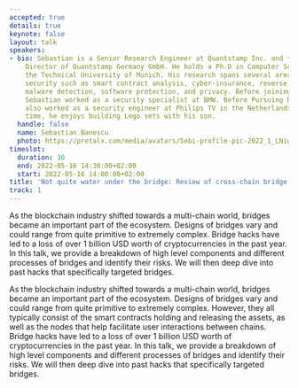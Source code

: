 ```yaml
---
accepted: true
details: true
keynote: false
layout: talk
speakers:
- bio: Sebastian is a Senior Research Engineer at Quantstamp Inc. and the Managing
    Director of Quantstamp Germany GmbH. He holds a Ph.D in Computer Science from
    the Technical University of Munich. His research spans several areas of computer
    security such as smart contract analysis, cyber-insurance, reverse engineering,
    malware detection, software protection, and privacy. Before joining Quantstamp,
    Sebastian worked as a security specialist at BMW. Before Pursuing his Ph.D he
    also worked as a security engineer at Philips TV in the Netherlands. In his free
    time, he enjoys building Lego sets with his son.
  handle: false
  name: Sebastian Banescu
  photo: https://pretalx.com/media/avatars/Sebi-profile-pic-2022_1_LNiwUj9.jpeg
timeslot:
  duration: 30
  end: 2022-05-16 14:30:00+02:00
  start: 2022-05-16 14:00:00+02:00
title: 'Not quite water under the bridge: Review of cross-chain bridge hacks'
track: 1
---
```


As the blockchain industry shifted towards a multi-chain world, bridges became an important part of the ecosystem.
Designs of bridges vary and could range from quite primitive to extremely complex.
Bridge hacks have led to a loss of over 1 billion USD worth of cryptocurrencies in the past year.
In this talk, we provide a breakdown of high level components and different processes of bridges and identify their risks.
We will then deep dive into past hacks that specifically targeted bridges.

As the blockchain industry shifted towards a multi-chain world, bridges became an important part of the ecosystem.
Designs of bridges vary and could range from quite primitive to extremely complex.
However, they all typically consist of the smart contracts holding and releasing the assets, as well as the nodes that help facilitate user interactions between chains.
Bridge hacks have led to a loss of over 1 billion USD worth of cryptocurrencies in the past year.
In this talk, we provide a breakdown of high level components and different processes of bridges and identify their risks.
We will then deep dive into past hacks that specifically targeted bridges.